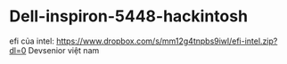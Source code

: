 # Dell-inspiron-5448-hackintosh
efi của intel: https://www.dropbox.com/s/mm12g4tnpbs9iwl/efi-intel.zip?dl=0
Devsenior việt nam
